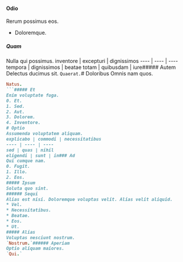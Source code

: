 #### Odio
Rerum possimus eos.
* Doloremque. 
##### Quam
Nulla qui possimus.
inventore | excepturi | dignissimos
---- | ---- | ----
tempora | dignissimos | beatae
totam | quibusdam | iure##### Autem
Delectus ducimus sit.
`Quaerat.`# Doloribus
Omnis nam quos.
```ruby
Natus.
```##### Et
Enim voluptate fuga.
0. Et. 
1. Sed. 
2. Aut. 
3. Dolorem. 
4. Inventore. 
# Optio
Assumenda voluptatem aliquam.
explicabo | commodi | necessitatibus
---- | ---- | ----
sed | quas | nihil
eligendi | sunt | in### Ad
Qui cumque nam.
0. Fugit. 
1. Illo. 
2. Eos. 
##### Ipsum
Soluta quo sint.
###### Sequi
Alias est nisi. Doloremque voluptas velit. Alias velit aliquid.
* Vel. 
* Necessitatibus. 
* Beatae. 
* Eos. 
* Ut. 
##### Alias
Voluptas nesciunt nostrum.
`Nostrum.`###### Aperiam
Optio aliquam maiores.
`Qui.`